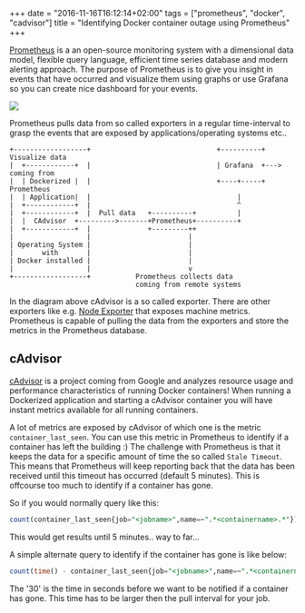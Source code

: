 +++
date = "2016-11-16T16:12:14+02:00"
tags = ["prometheus", "docker", "cadvisor"]
title = "Identifying Docker container outage using Prometheus"
+++

[Prometheus](https://prometheus.io/) is a an open-source monitoring system with a dimensional data model, flexible query language, efficient time series database and modern alerting approach. The purpose of Prometheus is to give you insight in events that have occurred and visualize them using graphs or use Grafana so you can create nice dashboard for your events.

<img src="https://www.brianchristner.io/content/images/2016/07/Docker_Monitoring_Dashboard-1.png" style="outline: 0; max-width: 100%; height: auto;">

Prometheus pulls data from so called exporters in a regular time-interval to grasp the events that are exposed by applications/operating systems etc..

```console
+------------------+                               +----------+     Visualize data
|  +------------+  |                               | Grafana  +---> coming from
|  | Dockerized |  |                               +----+-----+     Prometheus
|  | Application|  |                                    |
|  +------------+  |                                    ^
|  +------------+  |  Pull data   +----------+          |
|  |  CAdvisor  +--------->-------+Prometheus+----------+
|  +------------+  |              +---------++
|                  |                        |
| Operating System |                        |
|       with       |                        |
| Docker installed |                        |
|                  |                        v
+------------------+           Prometheus collects data
                               coming from remote systems
```
In the diagram above cAdvisor is a so called exporter. There are other exporters like e.g. [Node Exporter](https://github.com/prometheus/node_exporter) that exposes machine metrics. Prometheus is capable of pulling the data from the exporters and store the metrics in the Prometheus database.

## cAdvisor
[cAdvisor](https://github.com/google/cadvisor) is a project coming from Google and analyzes resource usage and performance characteristics of running Docker  containers! When running a Dockerized application and starting a cAdvisor container you will have instant metrics available for all running containers.

A lot of metrics are exposed by cAdvisor of which one is the metric `container_last_seen`. You can use this metric in Prometheus to identify if a container has left the building :) The challenge with Prometheus is that it keeps the data for a specific amount of time the so called `Stale Timeout`. This means that Prometheus will keep reporting back that the data has been received until this timeout has occurred (default 5 minutes). This is offcourse too much to identify if a container has gone.

So if you would normally query like this:

```sql
count(container_last_seen{job="<jobname>",name=~".*<containername>.*"})
```

This would get results until 5 minutes.. way to far...

A simple alternate query to identify if the container has gone is like below:
```sql
count(time() - container_last_seen{job="<jobname>",name=~".*<containername>.*"} < 30) OR vector(0)
```

The '30' is the time in seconds before we want to be notified if a container has gone. This time has to be larger then the pull interval for your job.
